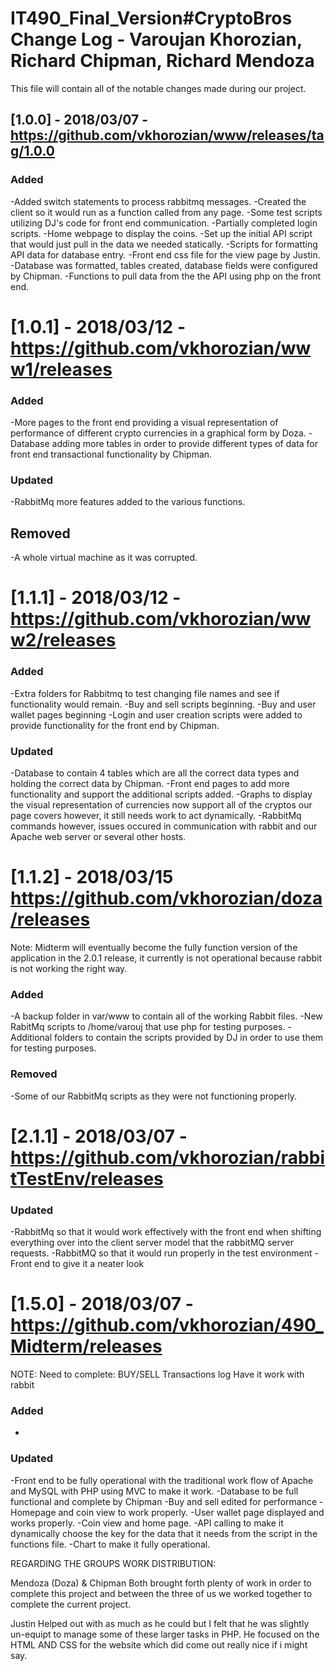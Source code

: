 # IT490_Final_Version#CryptoBros Change Log - Varoujan Khorozian, Richard Chipman, Richard Mendoza
This file will contain all of the notable changes made during our project.

## [1.0.0] - 2018/03/07 - https://github.com/vkhorozian/www/releases/tag/1.0.0

### Added
-Added switch statements to process rabbitmq messages. 
-Created the client so it would run as a function called from any page.
-Some test scripts utilizing DJ's code for front end communication.
-Partially completed login scripts.
-Home webpage to display the coins.
-Set up the initial API script that would just pull in the data we needed statically.
-Scripts for formatting API data for database entry.
-Front end css file for the view page by Justin.
-Database was formatted, tables created, database fields were configured by Chipman.
-Functions to pull data from the the API using php on the front end.


# [1.0.1] - 2018/03/12 -https://github.com/vkhorozian/www1/releases

### Added
-More pages to the front end providing a visual representation of performance of different crypto currencies in a graphical form by Doza.
-Database adding more tables in order to provide different types of data for front end transactional functionality by Chipman. 

### Updated
-RabbitMq more features added to the various functions.

## Removed
-A whole virtual machine as it was corrupted.


# [1.1.1] - 2018/03/12 - https://github.com/vkhorozian/www2/releases
### Added
-Extra folders for Rabbitmq to test changing file names and see if functionality would remain.
-Buy and sell scripts beginning.
-Buy and user wallet pages beginning
-Login and user creation scripts were added to provide functionality for the front end by Chipman.

### Updated
-Database to contain 4 tables which are all the correct data types and holding the correct data by Chipman.
-Front end pages to add more functionality and support the additional scripts added.
-Graphs to display the visual representation of currencies now support all of the cryptos our page covers however, it still needs work to act dynamically.
-RabbitMq commands however, issues occured in communication with rabbit and our Apache web server or several other hosts.


# [1.1.2] - 2018/03/15 https://github.com/vkhorozian/doza/releases

Note: Midterm will eventually become the fully function version of the application in the 2.0.1 release, it currently is not operational because rabbit is not working the right way.

### Added
-A backup folder in var/www to contain all of the working Rabbit files.
-New RabitMq scripts to /home/varouj that use php for testing purposes.
-Additional folders to contain the scripts provided by DJ in order to use them for testing purposes.
### Removed
-Some of our RabbitMq scripts as they were not functioning properly.


# [2.1.1] - 2018/03/07 - https://github.com/vkhorozian/rabbitTestEnv/releases

### Updated
-RabbitMq so that it would work effectively with the front end when shifting everything over into the client server model that the rabbitMQ server requests.
-RabbitMQ so that it would run properly in the test environment
-Front end to give it a neater look


# [1.5.0] - 2018/03/07 - https://github.com/vkhorozian/490_Midterm/releases

NOTE:
Need to complete:
BUY/SELL
Transactions log
Have it work with rabbit

### Added
-

### Updated
-Front end to be fully operational with the traditional work flow of Apache and MySQL with PHP using MVC to make it work.
-Database to be full functional and complete by Chipman
-Buy and sell edited for performance
-Homepage and coin view to work properly.
-User wallet page displayed and works properly.
-Coin view and home page.
-API calling to make it dynamically choose the key for the data that it needs from the script in the functions file. 
-Chart to make it fully operational.

REGARDING THE GROUPS WORK DISTRIBUTION:

Mendoza (Doza) & Chipman Both brought forth plenty of work in order to complete this project and between the three of us we worked together to complete the current project.

Justin Helped out with as much as he could but I felt that he was slightly un-equipt to manage some of these larger tasks in PHP. He focused on the HTML AND CSS for the website which did come out really nice if i might say.

